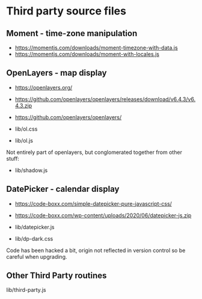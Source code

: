 # Third party source files

## Moment - time-zone manipulation

- https://momentjs.com/downloads/moment-timezone-with-data.js
- https://momentjs.com/downloads/moment-with-locales.js

## OpenLayers - map display

- https://openlayers.org/
- https://github.com/openlayers/openlayers/releases/download/v6.4.3/v6.4.3.zip
- https://github.com/openlayers/openlayers/

- lib/ol.css
- lib/ol.js

Not entirely part of openlayers, but conglomerated together from other stuff:

- lib/shadow.js

## DatePicker - calendar display

- https://code-boxx.com/simple-datepicker-pure-javascript-css/
- https://code-boxx.com/wp-content/uploads/2020/06/datepicker-js.zip

- lib/datepicker.js
- lib/dp-dark.css

Code has been hacked a bit, origin not reflected in version control so be
careful when upgrading.

## Other Third Party routines

lib/third-party.js

